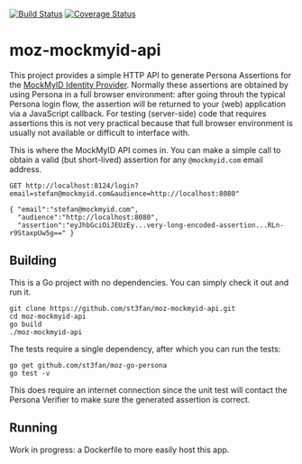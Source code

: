 [![Build Status](https://travis-ci.org/st3fan/moz-mockmyid-api.svg?branch=master)](https://travis-ci.org/st3fan/moz-mockmyid-api) [![Coverage Status](https://coveralls.io/repos/st3fan/moz-mockmyid-api/badge.png)](https://coveralls.io/r/st3fan/moz-mockmyid-api)

moz-mockmyid-api
================

This project provides a simple HTTP API to generate Persona Assertions for the [MockMyID Identity Provider](https://mockmyid.com/). Normally these assertions are obtained by using Persona in a full browser environment: after going throuh the typical Persona login flow, the assertion will be returned to your (web) application via a JavaScript callback. For testing (server-side) code that requires assertions this is not very practical because that full browser environment is usually not available or difficult to interface with.

This is where the MockMyID API comes in. You can make a simple call to obtain a valid (but short-lived) assertion for any `@mockmyid.com` email address.

```
GET http://localhost:8124/login?email=stefan@mockmyid.com&audience=http://localhost:8080"

{ "email":"stefan@mockmyid.com",
  "audience":"http://localhost:8080",
  "assertion":"eyJhbGciOiJEUzEy...very-long-encoded-assertion...RLn-r9StaxpUw5g==" }
```

Building
--------

This is a Go project with no dependencies. You can simply check it out and run it.

```
git clone https://github.com/st3fan/moz-mockmyid-api.git
cd moz-mockmyid-api
go build
./moz-mockmyid-api
```

The tests require a single dependency, after which you can run the tests:

```
go get github.com/st3fan/moz-go-persona
go test -v
```

This does require an internet connection since the unit test will contact the Persona Verifier to make sure the generated assertion is correct.

Running
-------

Work in progress: a Dockerfile to more easily host this app.
